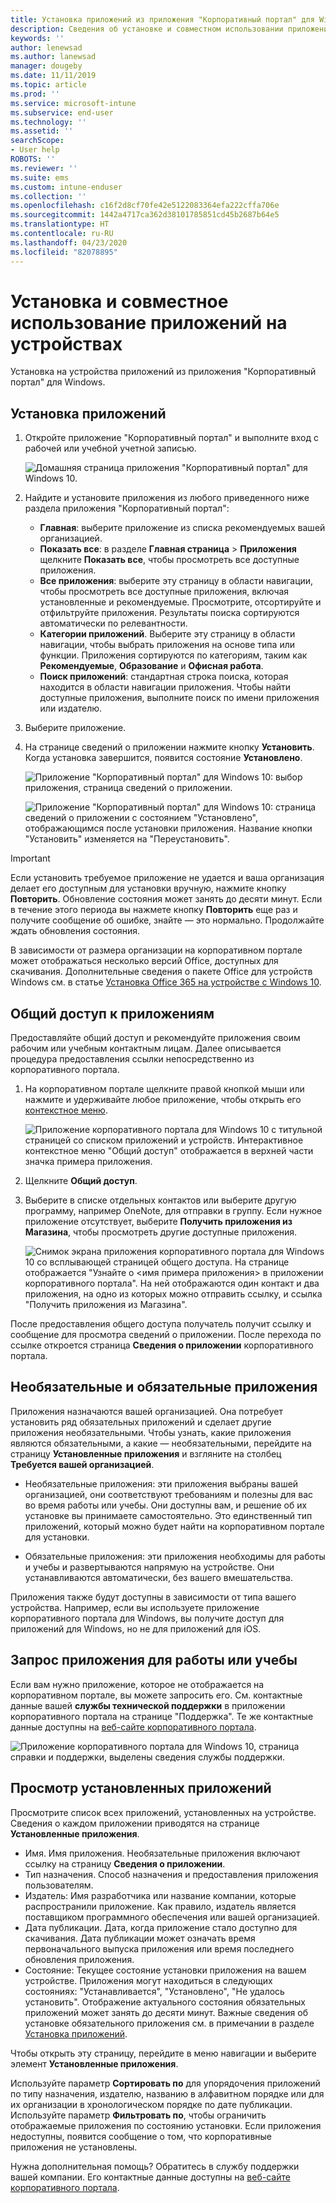 ```yaml
---
title: Установка приложений из приложения "Корпоративный портал" для Windows
description: Сведения об установке и совместном использовании приложений из приложения "Корпоративный портал" для Windows
keywords: ''
author: lenewsad
ms.author: lanewsad
manager: dougeby
ms.date: 11/11/2019
ms.topic: article
ms.prod: ''
ms.service: microsoft-intune
ms.subservice: end-user
ms.technology: ''
ms.assetid: ''
searchScope:
- User help
ROBOTS: ''
ms.reviewer: ''
ms.suite: ems
ms.custom: intune-enduser
ms.collection: ''
ms.openlocfilehash: c16f2d8cf70fe42e5122083364efa222cffa706e
ms.sourcegitcommit: 1442a4717ca362d38101785851cd45b2687b64e5
ms.translationtype: HT
ms.contentlocale: ru-RU
ms.lasthandoff: 04/23/2020
ms.locfileid: "82078895"
---
```

# <a name="install-and-share-apps-on-your-device"></a>Установка и совместное использование приложений на устройствах

Установка на устройства приложений из приложения "Корпоративный портал" для Windows.

## <a name="install-apps"></a>Установка приложений

1. Откройте приложение "Корпоративный портал" и выполните вход с рабочей или учебной учетной записью.  

    ![Домашняя страница приложения "Корпоративный портал" для Windows 10.](./media/RS1_AppDetailsPage_Installed_03.png)
2. Найдите и установите приложения из любого приведенного ниже раздела приложения "Корпоративный портал":  

    * **Главная**: выберите приложение из списка рекомендуемых вашей организацией.  
    * **Показать все**: в разделе **Главная страница** > **Приложения** щелкните **Показать все**, чтобы просмотреть все доступные приложения.  
    * **Все приложения**: выберите эту страницу в области навигации, чтобы просмотреть все доступные приложения, включая установленные и рекомендуемые. Просмотрите, отсортируйте и отфильтруйте приложения. Результаты поиска сортируются автоматически по релевантности.  
    * **Категории приложений**. Выберите эту страницу в области навигации, чтобы выбрать приложения на основе типа или функции. Приложения сортируются по категориям, таким как **Рекомендуемые**, **Образование** и **Офисная работа**.  
    * **Поиск приложений**: стандартная строка поиска, которая находится в области навигации приложения. Чтобы найти доступные приложения, выполните поиск по имени приложения или издателю.  

3. Выберите приложение.   
4. На странице сведений о приложении нажмите кнопку **Установить**. Когда установка завершится, появится состояние **Установлено**.  

    ![Приложение "Корпоративный портал" для Windows 10: выбор приложения, страница сведений о приложении.](./media/RS1_AppDetailsPage_Installed_02.png)  
    
    ![Приложение "Корпоративный портал" для Windows 10: страница сведений о приложении с состоянием "Установлено", отображающимся после установки приложения. Название кнопки "Установить" изменяется на "Переустановить".](./media/RS1_AppDetailsPage_Installed_01.png)    

> [!IMPORTANT]
> Если установить требуемое приложение не удается и ваша организация делает его доступным для установки вручную, нажмите кнопку **Повторить**. Обновление состояния может занять до десяти минут. Если в течение этого периода вы нажмете кнопку **Повторить** еще раз и получите сообщение об ошибке, знайте — это нормально. Продолжайте ждать обновления состояния.   

В зависимости от размера организации на корпоративном портале может отображаться несколько версий Office, доступных для скачивания. Дополнительные сведения о пакете Office для устройств Windows см. в статье [Установка Office 365 на устройстве с Windows 10](./install-office-windows.md).

## <a name="share-apps"></a>Общий доступ к приложениям  
Предоставляйте общий доступ и рекомендуйте приложения своим рабочим или учебным контактным лицам. Далее описывается процедура предоставления ссылки непосредственно из корпоративного портала.

1. На корпоративном портале щелкните правой кнопкой мыши или нажмите и удерживайте любое приложение, чтобы открыть его [контекстное меню](https://docs.microsoft.com//windows/uwp/design/controls-and-patterns/menus).  

    ![Приложение корпоративного портала для Windows 10 с титульной страницей со списком приложений и устройств. Интерактивное контекстное меню "Общий доступ" отображается в верхней части значка примера приложения. ](./media/1808_ShareContext_CP_Windows.png)  

2. Щелкните **Общий доступ**.
3. Выберите в списке отдельных контактов или выберите другую программу, например OneNote, для отправки в группу. Если нужное приложение отсутствует, выберите **Получить приложения из Магазина**, чтобы просмотреть другие доступные приложения.  

    ![Снимок экрана приложения корпоративного портала для Windows 10 со всплывающей страницей общего доступа. На странице отображается "Узнайте о <имя примера приложения> в приложении корпоративного портала". На ней отображаются один контакт и два приложения, на одно из которых можно отправить ссылку, и ссылка "Получить приложения из Магазина". ](./media/1808_ShareApps_CP_Windows.png) 

После предоставления общего доступа получатель получит ссылку и сообщение для просмотра сведений о приложении. После перехода по ссылке откроется страница **Сведения о приложении** корпоративного портала. 

## <a name="optional-and-required-apps"></a>Необязательные и обязательные приложения
Приложения назначаются вашей организацией. Она потребует установить ряд обязательных приложений и сделает другие приложения необязательными. Чтобы узнать, какие приложения являются обязательными, а какие — необязательными, перейдите на страницу **Установленные приложения** и взгляните на столбец **Требуется вашей организацией**.  

* Необязательные приложения: эти приложения выбраны вашей организацией, они соответствуют требованиям и полезны для вас во время работы или учебы. Они доступны вам, и решение об их установке вы принимаете самостоятельно. Это единственный тип приложений, который можно будет найти на корпоративном портале для установки. 

* Обязательные приложения: эти приложения необходимы для работы и учебы и развертываются напрямую на устройстве. Они устанавливаются автоматически, без вашего вмешательства. 

Приложения также будут доступны в зависимости от типа вашего устройства. Например, если вы используете приложение корпоративного портала для Windows, вы получите доступ для приложений для Windows, но не для приложений для iOS.

## <a name="request-an-app-for-work-or-school"></a>Запрос приложения для работы или учебы  
Если вам нужно приложение, которое не отображается на корпоративном портале, вы можете запросить его. См. контактные данные вашей **службы технической поддержки** в приложении корпоративного портала на странице "Поддержка". Те же контактные данные доступны на [веб-сайте корпоративного портала](https://go.microsoft.com/fwlink/?linkid=2010980).    

  ![Приложение корпоративного портала для Windows 10, страница справки и поддержки, выделены сведения службы поддержки. ](./media/1812_UCP_Help_Support_helpdesk.png)  

## <a name="view-installed-apps"></a>Просмотр установленных приложений  
Просмотрите список всех приложений, установленных на устройстве. Сведения о каждом приложении приводятся на странице **Установленные приложения**.

* Имя. Имя приложения. Необязательные приложения включают ссылку на страницу **Сведения о приложении**.
* Тип назначения. Способ назначения и предоставления приложения пользователям. 
* Издатель: Имя разработчика или название компании, которые распространили приложение. Как правило, издатель является поставщиком программного обеспечения или вашей организацией.  
* Дата публикации. Дата, когда приложение стало доступно для скачивания. Дата публикации может означать время первоначального выпуска приложения или время последнего обновления приложения.
* Состояние: Текущее состояние установки приложения на вашем устройстве. Приложения могут находиться в следующих состояниях: "Устанавливается", "Установлено", "Не удалось установить". Отображение актуального состояния обязательных приложений может занять до десяти минут. Важные сведения об установке обязательного приложения см. в примечании в разделе [Установка приложений](#install-apps). 

Чтобы открыть эту страницу, перейдите в меню навигации и выберите элемент **Установленные приложения**.  


Используйте параметр **Сортировать по** для упорядочения приложений по типу назначения, издателю, названию в алфавитном порядке или для их организации в хронологическом порядке по дате публикации. Используйте параметр **Фильтровать по**, чтобы ограничить отображаемые приложения по состоянию установки.  Если приложения недоступны, появится сообщение о том, что корпоративные приложения не установлены.  

Нужна дополнительная помощь? Обратитесь в службу поддержки вашей компании. Его контактные данные доступны на [веб-сайте корпоративного портала](https://go.microsoft.com/fwlink/?linkid=2010980).  
